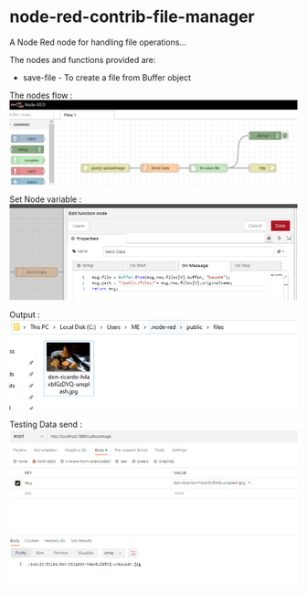 # node-red-contrib-file-manager
A Node Red node for handling file operations...

The nodes and functions provided are:

  * save-file - To create a file from Buffer object


The nodes flow :
![alt text](https://github.com/flw18/image-source-ref/blob/main/nd-ref/Capture.PNG?raw=true)

Set Node variable :<br />
![alt text](https://github.com/flw18/file-manager/blob/master/ref/Capture2.PNG?raw=true)

Output :<br />
![alt text](https://github.com/flw18/file-manager/blob/master/ref/Capture3.PNG?raw=true)

Testing Data send :<br />
![alt text](https://github.com/flw18/file-manager/blob/master/ref/Capture4.PNG?raw=true)
